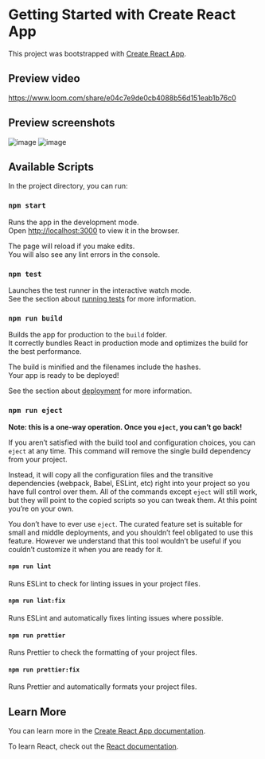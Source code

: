 # Getting Started with Create React App

This project was bootstrapped with [Create React App](https://github.com/facebook/create-react-app).

## Preview video

https://www.loom.com/share/e04c7e9de0cb4088b56d151eab1b76c0

## Preview screenshots
![image](https://github.com/user-attachments/assets/f27488d6-4700-4aaa-b086-b7ba41d26b1b)
![image](https://github.com/user-attachments/assets/dfa593cf-2639-4508-a42d-2a63107ae910)

## Available Scripts

In the project directory, you can run:

### `npm start`

Runs the app in the development mode.\
Open [http://localhost:3000](http://localhost:3000) to view it in the browser.

The page will reload if you make edits.\
You will also see any lint errors in the console.

### `npm test`

Launches the test runner in the interactive watch mode.\
See the section about [running tests](https://facebook.github.io/create-react-app/docs/running-tests) for more information.

### `npm run build`

Builds the app for production to the `build` folder.\
It correctly bundles React in production mode and optimizes the build for the best performance.

The build is minified and the filenames include the hashes.\
Your app is ready to be deployed!

See the section about [deployment](https://facebook.github.io/create-react-app/docs/deployment) for more information.

### `npm run eject`

**Note: this is a one-way operation. Once you `eject`, you can’t go back!**

If you aren’t satisfied with the build tool and configuration choices, you can `eject` at any time. This command will remove the single build dependency from your project.

Instead, it will copy all the configuration files and the transitive dependencies (webpack, Babel, ESLint, etc) right into your project so you have full control over them. All of the commands except `eject` will still work, but they will point to the copied scripts so you can tweak them. At this point you’re on your own.

You don’t have to ever use `eject`. The curated feature set is suitable for small and middle deployments, and you shouldn’t feel obligated to use this feature. However we understand that this tool wouldn’t be useful if you couldn’t customize it when you are ready for it.

#### `npm run lint`

Runs ESLint to check for linting issues in your project files.

#### `npm run lint:fix`

Runs ESLint and automatically fixes linting issues where possible.

#### `npm run prettier`

Runs Prettier to check the formatting of your project files.

#### `npm run prettier:fix`

Runs Prettier and automatically formats your project files.

## Learn More

You can learn more in the [Create React App documentation](https://facebook.github.io/create-react-app/docs/getting-started).

To learn React, check out the [React documentation](https://reactjs.org/).
